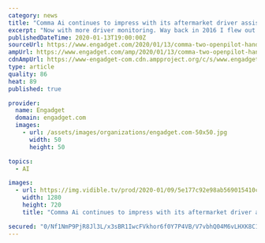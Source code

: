 ```yaml
---
category: news
title: "Comma Ai continues to impress with its aftermarket driver assistance tech"
excerpt: "Now with more driver monitoring. Way back in 2016 I flew out to Las Vegas to check out Comma Ai's driver's assistance system crammed into an Acura. At the time, it was being developed as a self-driving add-on for vehicles. But times have changed and nearly every automaker and startup has since dialed down their autonomous expectations."
publishedDateTime: 2020-01-13T19:00:00Z
sourceUrl: https://www.engadget.com/2020/01/13/comma-two-openpilot-hands-on/
ampUrl: https://www.engadget.com/amp/2020/01/13/comma-two-openpilot-hands-on/
cdnAmpUrl: https://www-engadget-com.cdn.ampproject.org/c/s/www.engadget.com/amp/2020/01/13/comma-two-openpilot-hands-on/
type: article
quality: 86
heat: 89
published: true

provider:
  name: Engadget
  domain: engadget.com
  images:
    - url: /assets/images/organizations/engadget.com-50x50.jpg
      width: 50
      height: 50

topics:
  - AI

images:
  - url: https://img.vidible.tv/prod/2020-01/09/5e177c92e98ab569015410c0/5e17819c8db54a0dd03b6477_o_U_v1.jpg
    width: 1280
    height: 720
    title: "Comma Ai continues to impress with its aftermarket driver assistance tech"

secured: "0/Nf1NmP9PjR8Jl3L/x3sBR1IwcFVkhor6f0Y7P4VB/V7vbhQ04M6vLHXK8C1YuOa//vSf3yeEhx2iak+PVQcAI+8LajwJlaLRdYC9+KLoLokorzdSlhmL22ArleU8XXODcol3nqgb+cx2s5DJ0l2r5K9hkErKgedxB6RCCE3UVuAn1j/dq2Hkhz9U9OR3z7va68B6t+Da5vlsMeXcDTDuWBFjrBc0kYXXa8Nofp1WJ6SHrwUJSjHGQyI0H8QrFPN/0RVkZ/BTVXJOmk2hw69by4HMmf+OBbHfBQ3I/AHtYbAclz5+d3+gnEraj10xh/HJRTLuPn65L5IhuK5t3TESqMLujMxr2tOrD8NrFmhKpqwpjPtIqIWgMi9J60ivp0oNsfYLzCkQl2Ccox8j6PITr0rOZTLTG8pILRXO8L1EhHOEGGq5EejAnVmVhkbalKB/+EZvv4xkfrwbMCc/NF+Q==;Z0lRYkqb3TmjYNlWtPkVbA=="
---
```


